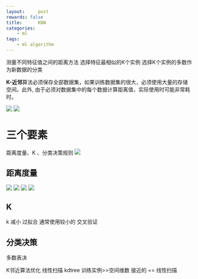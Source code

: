 ```yaml
---
layout:     post
rewards: false
title:      KNN
categories:
    - ml
tags:
    - ml algorithm
---
```

测量不同特征值之间的距离方法
选择特征最相似的K个实例 选择K个实例的多数作为新数据的分类

**K-近邻**算法必须保存全部数据集，如果训练数据集的很大，必须使用大量的存储空间。此外, 由于必须对数据集中的每个数据计算距离值，实际使用时可能非常耗时。

![](https://tva1.sinaimg.cn/large/006tNbRwgy1fvln3vabbaj30v2098mxt.jpg)
![](https://tva1.sinaimg.cn/large/006tNbRwgy1fvln41vosaj30my08awf2.jpg)


# 三个要素
距离度量、K 、分类决策规则
![](https://tva1.sinaimg.cn/large/006tNbRwgy1fvlrwr25x0j31kw04z3zc.jpg)
## 距离度量
![](https://tva2.sinaimg.cn/large/006tNbRwgy1fvlryswntbj30si01yq2w.jpg)
![](https://tva4.sinaimg.cn/large/006tNbRwgy1fvlryz4bglj311k0kiq48.jpg)
![](https://tva4.sinaimg.cn/large/006tNbRwgy1fvlrz6rcksj310c0kq0td.jpg)
![](https://tva4.sinaimg.cn/large/006tNbRwgy1fvlrzce9oyj3108086t93.jpg)
## K
k 减小 过拟合 通常使用较小的 交叉验证
## 分类决策
多数表决

K邻近算法优化
线性扫描
kdtree  训练实例>>空间维数 接近的 == 线性扫描

